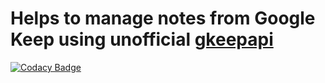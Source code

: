 # Helps to manage notes from Google Keep using unofficial [gkeepapi](https://github.com/kiwiz/gkeepapi)
[![Codacy Badge](https://api.codacy.com/project/badge/Grade/cd85e415fb9048709235f15f57cf3333)](https://app.codacy.com/app/teller308/keeperBot?utm_source=github.com&utm_medium=referral&utm_content=teller308/keeperBot&utm_campaign=Badge_Grade_Settings)

